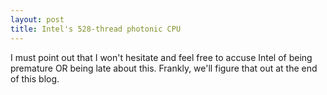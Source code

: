 ```yaml
---
layout: post
title: Intel's 528-thread photonic CPU
---
```


I must point out that I won't hesitate and feel free to accuse Intel of being premature OR being late about this. Frankly, we'll figure that out at the end of this blog.